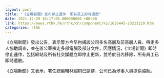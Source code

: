 ```yaml
---
layout: post
title: "《立場新聞》宣布停止運作　所有員工即時遣散"
date: 2021-12-29 16:17:05.000000000 +08:00
link: https://news.rthk.hk/rthk/ch/component/k2/1626445-20211229.htm
categories: rthk
---
```


《立場新聞》發出公告，表示警方今早拘捕該公司多名高層及前高層人員、帶走多人協助調查，並在辦公室檢走多部電腦及部分文件，因應情況，《立場新聞》即時停止運作，包括網站及所有社交媒體立即停止更新，並將於日內移除，所有員工已即時遣散。

《立場新聞》又表示，署任總編輯林紹桐已請辭，公司已為涉事人員提供協助。
